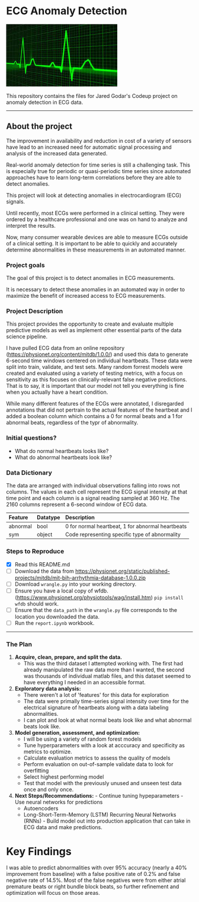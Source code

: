 # ECG Anomaly **Detection**

![ecg](images/ecg.jpeg)

This repository contains the files for Jared Godar's Codeup project on anomaly detection in ECG data.

---

## About the project

The improvement in availability and reduction in cost of a variety of sensors have lead to an increased need for automatic signal processing and analysis of the increased data generated.

Real-world anomaly detection for time series is still a challenging task. This is especially true for periodic or quasi-periodic time series since automated approaches have to learn long-term correlations before they are able to detect anomalies.

This project will look at detecting anomalies in electrocardiogram (ECG) signals.

Until recently, most ECGs were performed in a clinical setting. They were ordered by a healthcare professional and one was on hand to analyze and interpret the results.

Now, many consumer wearable devices are able to measure ECGs outside of a clinical setting. It is important to be able to quickly and accurately determine abnormalities in these measurements in an automated manner.

### Project goals

The goal of this project is to detect anomalies in ECG measurements.

It is necessary to detect these anomalies in an automated way in order to maximize the benefit of increased access to ECG measurements.

### Project Description

This project provides the opportunity to create and evaluate multiple predictive models as well as implement other essential parts of the data science pipeline.

I have pulled ECG data from an online repository (https://physionet.org/content/mitdb/1.0.0/) and used this data to generate 6-second time windows centered on individual heartbeats. These data were split into train, validate, and test sets. Many random forrest models were created and evaluated using a variety of testing metrics, with a focus on sensitivity as this focuses on clinically-relevant false negative predictions. That is to say, it is important that our model not tell you everything is fine when you actually have a heart condition.

While many different features of the ECGs were annotated, I disregarded annotations that did not pertrain to the actual features of the heartbeat and I added a boolean column which contains a 0 for normal beats and a 1 for abnormal beats, regardless of the typr of abnormality.

### Initial questions?

- What do normal heartbeats looks like?
- What do abnormal heartbeats look like?

### Data Dictionary

The data are arranged with individual observations falling into rows not columns. The values in each cell represent the ECG signal intensity at that time point and each column is a signal reading sampled at 360 Hz. The 2160 columns represent a 6-second window of ECG data.

| Feature                    | Datatype               | Description                                                           |
|:---------------------------|:-----------------------|:----------------------------------------------------------------------|
abnormal                  |          bool       | 0 for normal heartbeat, 1 for abnormal heartbeats 
sym | object | Code representing specific type of abnormality


### Steps to Reproduce

- [x] Read this README.md
- [ ] Download the data from https://physionet.org/static/published-projects/mitdb/mit-bih-arrhythmia-database-1.0.0.zip
- [ ] Download  `wrangle.py` into your working directory.
- [ ] Ensure you have a local copy of wfdb. (https://www.physionet.org/physiotools/wag/install.htm) `pip install wfdb` should work.
- [ ] Ensure that the `data_path` in the `wrangle.py` file corresponds to the location you downloaded the data.
- [ ] Run the `report.ipynb` workbook.

---

### The Plan

1. **Acquire, clean, prepare, and split the data.**
    - This was the third dataset I attempted working with. The first had already manipulated the raw data more than I wanted, the second was thousands of individual matlab files, and this dataset seemed to have everything I needed in an accessible format.
2. **Exploratory data analysis:**
   - There weren't a lot of 'features' for this data for exploration
   - The data were primally time-series signal intensity over time for the electrical signature of heartbeats along with a data labeling abnormalities.
   - I can plot and look at what normal beats look like and what abnormal beats look like.
3. **Model generation, assessment, and optimization:**
   - I will be using a variety of random forest models
   - Tune hyperparameters with a look at acccuracy and specificity as metrics to optimize.
   - Calculate evaluation metrics to assess the quality of models
   - Perform evaluation on out-of-sample validate data to look for overfitting
   - Select highest performing model
   - Test that model with the previously unused and unseen test data once and only once.
  4. **Next Steps/Recommendations:**
    - Continue tuning hypeparameters
    - Use neural networks for predictions
      - Autoencoders
      - Long-Short-Term-Memory (LSTM) Recurring Neural Networks (RNNs)
    - Build model out into production application that can take in ECG data and make predictions.

# Key Findings

I was able to predict abnormalities with over 95% accuracy (nearly a 40% improvement from baseline) with a false positive rate of 0.2% and false negative rate of 14.5%. Most of the false negatives were from either atrial premature beats or right bundle block beats, so further refinement and optimization will focus on those areas.
